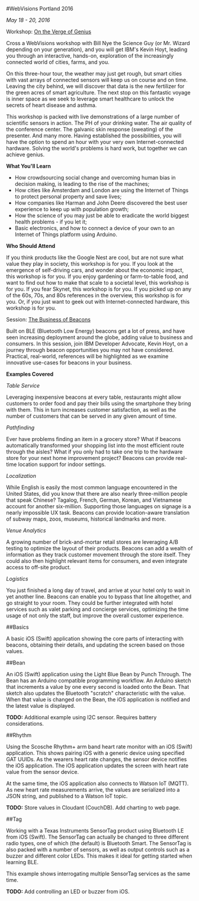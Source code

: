 #WebVisions Portland 2016

*May 18 - 20, 2016*

Workshop: [On the Verge of Genius](http://www.webvisionsevent.com/workshop/how-to-build-a-crowdsourced-pollution-monitoring-device/)

Cross a WebVisions workshop with Bill Nye the Science Guy (or Mr. Wizard depending on your generation), and you will get IBM's Kevin Hoyt, leading you through an interactive, hands-on, exploration of the increasingly connected world of cities, farms, and you.  

On this three-hour tour, the weather may just get rough, but smart cities with vast arrays of connected sensors will keep us on course and on time. Leaving the city behind, we will discover that data is the new fertilizer for the green acres of smart agriculture. The next stop on this fantastic voyage is inner space as we seek to leverage smart healthcare to unlock the secrets of heart disease and asthma.

This workshop is packed with live demonstrations of a large number of scientific sensors in action. The PH of your drinking water. The air quality of the conference center. The galvanic skin response (sweating) of the presenter. And many more. Having established the possibilities, you will have the option to spend an hour with your very own Internet-connected hardware. Solving the world's problems is hard work, but together we can achieve genius.

**What You'll Learn**

- How crowdsourcing social change and overcoming human bias in decision making, is leading to the rise of the machines;
- How cities like Amsterdam and London are using the Internet of Things to protect personal property and save lives;
- How companies like Harman and John Deere discovered the best user experience to keep up with population growth;
- How the science of you may just be able to eradicate the world biggest health problems - if you let it;
- Basic electronics, and how to connect a device of your own to an Internet of Things platform using Arduino.

**Who Should Attend**

If you think products like the Google Nest are cool, but are not sure what value they play in society, this workshop is for you. If you look at the emergence of self-driving cars, and wonder about the economic impact, this workshop is for you. If you enjoy gardening or farm-to-table food, and want to find out how to make that scale to a societal level, this workshop is for you. If you fear Skynet, this workshop is for you. If you picked up on any of the 60s, 70s, and 80s references in the overview, this workshop is for you. Or, if you just want to geek out with Internet-connected hardware, this workshop is for you.

Session: [The Business of Beacons](http://www.webvisionsevent.com/session/the-business-of-beacons/)

Built on BLE (Bluetooth Low Energy) beacons get a lot of press, and have seen increasing deployment around the globe, adding value to business and consumers. In this session, join IBM Developer Advocate, Kevin Hoyt, on a journey through beacon opportunities you may not have considered. Practical, real-world, references will be highlighted as we examine innovative use-cases for beacons in your business.

**Examples Covered**

*Table Service*

Leveraging inexpensive beacons at every table, restaurants might allow customers to order food and pay their bills using the smartphone they bring with them. This in turn increases customer satisfaction, as well as the number of customers that can be served in any given amount of time.

*Pathfinding*

Ever have problems finding an item in a grocery store?  What if beacons automatically transformed your shopping list into the most efficient route through the aisles? What if you only had to take one trip to the hardware store for your next home improvement project? Beacons can provide real-time location support for indoor settings.

*Localization*

While English is easily the most common language encountered in the United States, did you know that there are also nearly three-million people that speak Chinese? Tagalog, French, German, Korean, and Vietnamese account for another six-million. Supporting those languages on signage is a nearly impossible UX task.  Beacons can provide location-aware translation of subway maps, zoos, museums, historical landmarks and more.

*Venue Analytics*

A growing number of brick-and-mortar retail stores are leveraging A/B testing to optimize the layout of their products. Beacons can add a wealth of information as they track customer movement through the store itself. They could also then highlight relevant items for consumers, and even integrate access to off-site product.

*Logistics*

You just finished a long day of travel, and arrive at your hotel only to wait in yet another line. Beacons can enable you to bypass that line altogether, and go straight to your room.  They could be further integrated with hotel services such as valet parking and concierge services, optimizing the time usage of not only the staff, but improve the overall customer experience.

##Basics

A basic iOS (Swift) application showing the core parts of interacting with beacons, obtaining their details, and updating the screen based on those values.

##Bean

An iOS (Swift) application using the Light Blue Bean by Punch Through.  The Bean has an Arduino compatible programming workflow.  An Arduino sketch that increments a value by one every second is loaded onto the Bean.  That sketch also updates the Bluetooth "scratch" characteristic with the value.  When that value is changed on the Bean, the iOS application is notified and the latest value is displayed.

**TODO:** Additional example using I2C sensor.  Requires battery considerations.

##Rhythm

Using the Scosche Rhythm+ arm band heart rate monitor with an iOS (Swift) application.  This shows pairing iOS with a generic device using specified GAT UUIDs.  As the wearers heart rate changes, the sensor device notifies the iOS application.  The iOS application updates the screen with heart rate value from the sensor device.

At the same time, the iOS application also connects to Watson IoT (MQTT).  As new heart rate measurements arrive, the values are serialized into a JSON string, and published to a Watson IoT topic.

**TODO:** Store values in Cloudant (CouchDB).  Add charting to web page.

##Tag

Working with a Texas Instruments SensorTag product using Bluetooth LE from iOS (Swift).  The SensorTag can actually be changed to three different radio types, one of which (the default) is Bluetooth Smart.  The SensorTag is also packed with a number of sensors, as well as output controls such as a buzzer and different color LEDs.  This makes it ideal for getting started when learning BLE.

This example shows interrogating multiple SensorTag services as the same time.

**TODO:** Add controlling an LED or buzzer from iOS.

